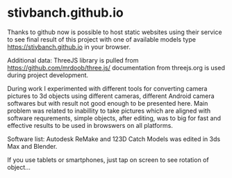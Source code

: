 # stivbanch.github.io
Thanks to github now is possible to host static websites using their service
to see final result of this project with one of available models type
https://stivbanch.github.io  in your browser.

Additional data:
ThreeJS library is pulled from https://github.com/mrdoob/three.js/ documentation
from threejs.org is used during project development.

During work I experimented with different tools for converting camera
pictures to 3d objects using different cameras, different Android camera softwares
but with result not good enough to be presented here. Main problem was related to 
inabillity to take pictures which are aligned with software requrements,
simple objects, after editing, was to big for fast and effective results to be
used in browswers on all platforms.

Software list:
Autodesk ReMake and 123D Catch
Models was edited in 3ds Max and Blender.

If you use tablets or smartphones, just tap on screen to see rotation of object...
